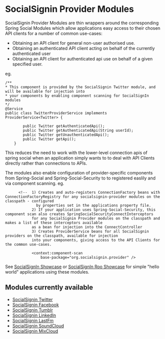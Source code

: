 SocialSignin Provider Modules
=============================

SocialSignin Provider Modules are thin wrappers around the corresponding Spring Social Modules which allow
applications easy access to their chosen API clients for a number of common use-cases:

- Obtaining an API client for general non-user authorised use.
- Obtaining an authenticated API client acting on behalf of the currently authenticated user
- Obtaining an API client for authenticated api use on behalf of a given specified user.

eg.

```
/**
* This component is provided by the SocialSignin Twitter module, and will be available for injection into
* your components by enabling component scanning for SocialSignIn modules
*/
@Service
public class TwitterProviderService implements ProviderService<Twitter> {  				
		
		public Twitter getAuthenticatedApi();
		public Twitter getAuthenticatedApi(String userId);
		public Twitter getUnauthenticatedApi();
		public Twitter getApi();
	}

```

This reduces the need to work with the lower-level connection apis of spring social when an 
application simply wants to to deal with API Clients directly rather than connections to APIs. 

The modules also enable configuration of provider-specific components from Spring-Social and Spring-Social-Security
to to registered easlily and via component scanning.
eg.
```
      <!--  1) Creates and auto-registers ConnectionFactory beans with ConnectionFactoryRegistry for any socialsignin-provider modules on the classpath - configured
              by properties set in the applications property file.
            2) If your application uses Spring-Social-Security, this component scan also creates SpringSocialSecurityConnectInterceptors
            for any SocialSignin Provider modules on the classpath and makes a list of these interceptors available
            as a bean for injection into the ConnectController
            3) Creates ProviderService beans for all SocialSignin providers on the classpath, available for injection
            into your components, giving access to the API Clients for the common use-cases.
      
			<context:component-scan
				base-package="org.socialsignin.provider" />
```



See <a href="https://github.com/socialsignin/socialsignin-showcase">SocialSignIn Showcase</a> or <a href="https://github.com/socialsignin/socialsignin-roo-showcase">SocialSignIn Roo Showcase</a>
for simple "hello world" applications using these modules.

Modules currently available
---------------------------

* <a href="https://github.com/socialsignin/socialsignin-twitter" >SocialSignin Twitter</a>
* <a href="https://github.com/socialsignin/socialsignin-facebook" >SocialSignin Facebook</a>
* <a href="https://github.com/socialsignin/socialsignin-tumblr" >SocialSignin Tumblr</a>
* <a href="https://github.com/socialsignin/socialsignin-linkedin" >SocialSignin LinkedIn</a>
* <a href="https://github.com/socialsignin/socialsignin-lastfm" >SocialSignin LastFm</a>
* <a href="https://github.com/socialsignin/socialsignin-soundcloud" >SocialSignin SoundCloud</a>
* <a href="https://github.com/socialsignin/socialsignin-mixcloud" >SocialSignin MixCloud</a>
